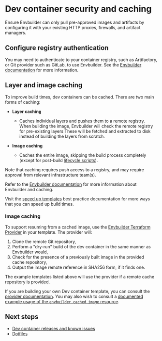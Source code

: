 # Dev container security and caching

Ensure Envbuilder can only pull pre-approved images and artifacts by configuring
it with your existing HTTP proxies, firewalls, and artifact managers.

## Configure registry authentication

You may need to authenticate to your container registry, such as Artifactory, or
Git provider such as GitLab, to use Envbuilder. See the
[Envbuilder documentation](https://github.com/coder/envbuilder/blob/main/docs/container-registry-auth.md)
for more information.

## Layer and image caching

To improve build times, dev containers can be cached. There are two main forms
of caching:

- **Layer caching**

  - Caches individual layers and pushes them to a remote registry. When building
    the image, Envbuilder will check the remote registry for pre-existing layers
    These will be fetched and extracted to disk instead of building the layers
    from scratch.

- **Image caching**

  - Caches the entire image, skipping the build process completely (except for
    post-build
    [lifecycle scripts](./add-devcontainer.md#dev-container-lifecycle-scripts)).

Note that caching requires push access to a registry, and may require approval
from relevant infrastructure team(s).

Refer to the
[Envbuilder documentation](https://github.com/coder/envbuilder/blob/main/docs/caching.md)
for more information about Envbuilder and caching.

Visit the
[speed up templates](../../../../tutorials/best-practices/speed-up-templates.md)
best practice documentation for more ways that you can speed up build times.

### Image caching

To support resuming from a cached image, use the
[Envbuilder Terraform Provider](https://github.com/coder/terraform-provider-envbuilder)
in your template. The provider will:

1. Clone the remote Git repository,
1. Perform a "dry-run" build of the dev container in the same manner as
   Envbuilder would,
1. Check for the presence of a previously built image in the provided cache
   repository,
1. Output the image remote reference in SHA256 form, if it finds one.

The example templates listed above will use the provider if a remote cache
repository is provided.

If you are building your own Dev container template, you can consult the
[provider documentation](https://registry.terraform.io/providers/coder/envbuilder/latest/docs/resources/cached_image).
You may also wish to consult a
[documented example usage of the `envbuilder_cached_image` resource](https://github.com/coder/terraform-provider-envbuilder/blob/main/examples/resources/envbuilder_cached_image/envbuilder_cached_image_resource.tf).

## Next steps

- [Dev container releases and known issues](./devcontainer-releases-known-issues.md)
- [Dotfiles](../../../../user-guides/workspace-dotfiles.md)
